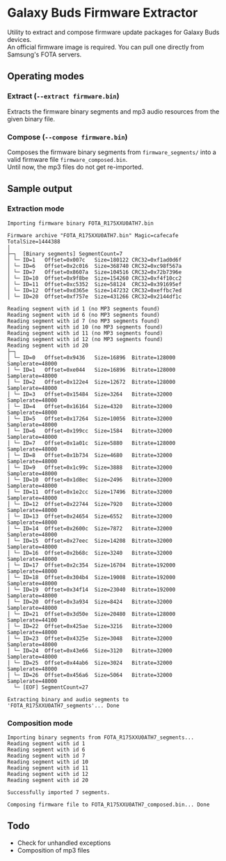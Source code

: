 # Galaxy Buds Firmware Extractor

Utility to extract and compose firmware update packages for Galaxy Buds devices.  
An official firmware image is required. You can pull one directly from Samsung's FOTA servers.

## Operating modes

### Extract (`--extract firmware.bin`)

Extracts the firmware binary segments and mp3 audio resources from the given binary file.  

### Compose (`--compose firmware.bin`)

Composes the firmware binary segments from `firmware_segments/` into a valid firmware file `firmware_composed.bin`.  
Until now, the mp3 files do not get re-imported.

## Sample output
### Extraction mode
```
Importing firmware binary FOTA_R175XXU0ATH7.bin

Firmware archive "FOTA_R175XXU0ATH7.bin" Magic=cafecafe TotalSize=1444388
│
├─┐  [Binary segments] SegmentCount=7
│ └─ ID=1	Offset=0x007c	Size=180122	CRC32=0xf1ad0d6f
│ └─ ID=6	Offset=0x2c016	Size=368740	CRC32=0xc98f567a
│ └─ ID=7	Offset=0x8607a	Size=104516	CRC32=0x72b7396e
│ └─ ID=10	Offset=0x9f8be	Size=154260	CRC32=0xf4f10cc2
│ └─ ID=11	Offset=0xc5352	Size=58124	CRC32=0x391695ef
│ └─ ID=12	Offset=0xd365e	Size=147232	CRC32=0xeffbc7ed
│ └─ ID=20	Offset=0xf757e	Size=431266	CRC32=0x2144df1c

Reading segment with id 1 (no MP3 segments found)
Reading segment with id 6 (no MP3 segments found)
Reading segment with id 7 (no MP3 segments found)
Reading segment with id 10 (no MP3 segments found)
Reading segment with id 11 (no MP3 segments found)
Reading segment with id 12 (no MP3 segments found)
Reading segment with id 20
├─┐
│ └─ ID=0	Offset=0x9436	Size=16896	Bitrate=128000	Samplerate=48000
│ └─ ID=1	Offset=0xe044	Size=16896	Bitrate=128000	Samplerate=48000
│ └─ ID=2	Offset=0x122e4	Size=12672	Bitrate=128000	Samplerate=48000
│ └─ ID=3	Offset=0x15484	Size=3264	Bitrate=32000	Samplerate=48000
│ └─ ID=4	Offset=0x16164	Size=4320	Bitrate=32000	Samplerate=48000
│ └─ ID=5	Offset=0x17264	Size=10056	Bitrate=32000	Samplerate=48000
│ └─ ID=6	Offset=0x199cc	Size=1584	Bitrate=32000	Samplerate=48000
│ └─ ID=7	Offset=0x1a01c	Size=5880	Bitrate=128000	Samplerate=48000
│ └─ ID=8	Offset=0x1b734	Size=4680	Bitrate=32000	Samplerate=48000
│ └─ ID=9	Offset=0x1c99c	Size=3888	Bitrate=32000	Samplerate=48000
│ └─ ID=10	Offset=0x1d8ec	Size=2496	Bitrate=32000	Samplerate=48000
│ └─ ID=11	Offset=0x1e2cc	Size=17496	Bitrate=32000	Samplerate=48000
│ └─ ID=12	Offset=0x22744	Size=7920	Bitrate=32000	Samplerate=48000
│ └─ ID=13	Offset=0x24654	Size=6552	Bitrate=32000	Samplerate=48000
│ └─ ID=14	Offset=0x2600c	Size=7872	Bitrate=32000	Samplerate=48000
│ └─ ID=15	Offset=0x27eec	Size=14208	Bitrate=32000	Samplerate=48000
│ └─ ID=16	Offset=0x2b68c	Size=3240	Bitrate=32000	Samplerate=48000
│ └─ ID=17	Offset=0x2c354	Size=16704	Bitrate=192000	Samplerate=48000
│ └─ ID=18	Offset=0x304b4	Size=19008	Bitrate=192000	Samplerate=48000
│ └─ ID=19	Offset=0x34f14	Size=23040	Bitrate=192000	Samplerate=48000
│ └─ ID=20	Offset=0x3a934	Size=8424	Bitrate=32000	Samplerate=48000
│ └─ ID=21	Offset=0x3d50e	Size=20480	Bitrate=128000	Samplerate=44100
│ └─ ID=22	Offset=0x425ae	Size=3216	Bitrate=32000	Samplerate=48000
│ └─ ID=23	Offset=0x4325e	Size=3048	Bitrate=32000	Samplerate=48000
│ └─ ID=24	Offset=0x43e66	Size=3120	Bitrate=32000	Samplerate=48000
│ └─ ID=25	Offset=0x44ab6	Size=3024	Bitrate=32000	Samplerate=48000
│ └─ ID=26	Offset=0x456a6	Size=5064	Bitrate=32000	Samplerate=48000
  └─ [EOF] SegmentCount=27

Extracting binary and audio segments to 'FOTA_R175XXU0ATH7_segments'... Done
```

### Composition mode

```
Importing binary segments from FOTA_R175XXU0ATH7_segments...
Reading segment with id 1
Reading segment with id 6
Reading segment with id 7
Reading segment with id 10
Reading segment with id 11
Reading segment with id 12
Reading segment with id 20

Successfully imported 7 segments.

Composing firmware file to FOTA_R175XXU0ATH7_composed.bin... Done
```

## Todo

- Check for unhandled exceptions
- Composition of mp3 files
